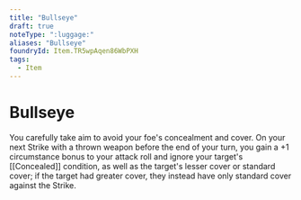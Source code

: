 ```yaml
---
title: "Bullseye"
draft: true
noteType: ":luggage:"
aliases: "Bullseye"
foundryId: Item.TR5wpAqen86WbPXH
tags:
  - Item
---
```


# Bullseye

You carefully take aim to avoid your foe's concealment and cover. On your next Strike with a thrown weapon before the end of your turn, you gain a +1 circumstance bonus to your attack roll and ignore your target's [[Concealed]] condition, as well as the target's lesser cover or standard cover; if the target had greater cover, they instead have only standard cover against the Strike.
